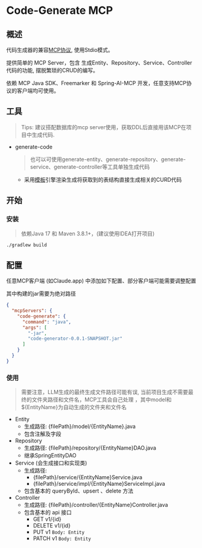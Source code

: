 # Code-Generate MCP

## 概述

代码生成器的兼容[MCP协议](https://modelcontextprotocol.io/introduction), 使用Stdio模式。

提供简单的 MCP Server，包含 生成Entity、Repository、Service、Controller 代码的功能, 摆脱繁琐的CRUD的编写。

依赖 MCP Java SDK、Freemarker 和 Spring-AI-MCP 开发，任意支持MCP协议的客户端均可使用。

## 工具

> Tips: 建议搭配数据库的mcp server使用，获取DDL后直接用该MCP在项目中生成代码.

- generate-code
  > 也可以可使用generate-entity、generate-repository、generate-service、generate-controller等工具单独生成代码
    - 采用[模板](./src/main/resources/templates)引擎渲染生成将获取到的表结构直接生成相关的CURD代码

## 开始

### 安装

> 依赖Java 17 和 Maven 3.8.1+，(建议使用IDEA打开项目)

```bash
./gradlew build
```

## 配置

任意MCP客户端 (如Claude.app) 中添加如下配置、部分客户端可能需要调整配置

其中构建的jar需要为绝对路径

```json
{
  "mcpServers": {
    "code-generate": {
      "command": "java",
      "args": [
        "-jar",
        "code-generator-0.0.1-SNAPSHOT.jar"
      ]
    }
  }
}
```
### 使用

> 需要注意，LLM生成的最终生成文件路径可能有误, 当前项目生成不需要最终的文件夹路径和文件名，MCP工具会自己处理
> ，其中model和${EntityName}为自动生成的文件夹和文件名
 
- Entity
  - 生成路径: {filePath}/model/{EntityName}.java
  - 包含注解及字段
- Repository
  - 生成路径: {filePath}/repository/{EntityName}DAO.java
  - 继承SpringEntityDAO
- Service (会生成接口和实现类)
  - 生成路径: 
    - {filePath}/service/{EntityName}Service.java
    - {filePath}/service/impl/{EntityName}ServiceImpl.java
  - 包含基本的 queryById、upsert 、delete 方法
- Controller
  - 生成路径: {filePath}/controller/{EntityName}Controller.java
  - 包含基本的 api 接口
    - GET v1/{id}
    - DELETE v1/{id}
    - PUT v1 ```Body: Entity```
    - PATCH v1 ```Body: Entity```